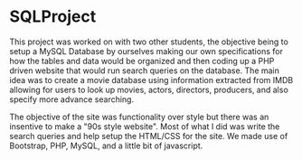 # SQLProject

This project was worked on with two other students, the objective being to setup a MySQL Database by ourselves making our own specifications for how the tables and data would be organized and then coding up a PHP driven website that would run search queries on the database. The main idea was to create a movie database using information extracted from IMDB allowing for users to look up movies, actors, directors, producers, and also specify more advance searching.

The objective of the site was functionality over style but there was an insentive to make a "90s style website". Most of what I did was write the search queries and help setup the HTML/CSS for the site. We made use of Bootstrap, PHP, MySQL, and a little bit of javascript.
